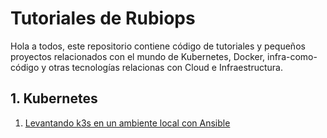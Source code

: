 # Tutoriales de Rubiops

Hola a todos, este repositorio contiene código de tutoriales y pequeños proyectos relacionados con el mundo de Kubernetes, Docker, infra-como-código y otras tecnologías relacionas con Cloud e Infraestructura.

## 1. Kubernetes
1. [Levantando k3s en un ambiente local con Ansible](./kubernetes/001)
